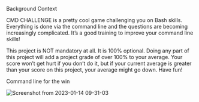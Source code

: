 Background Context

CMD CHALLENGE is a pretty cool game challenging you on Bash skills. Everything is done via the command line and the questions are becoming increasingly complicated. It’s a good training to improve your command line skills!

This project is NOT mandatory at all. It is 100% optional. Doing any part of this project will add a project grade of over 100% to your average. Your score won’t get hurt if you don’t do it, but if your current average is greater than your score on this project, your average might go down. Have fun!

Command line for the win

![Screenshot from 2023-01-14 09-31-03](https://user-images.githubusercontent.com/66033203/213952755-f28b640d-4b92-4cb1-aaa4-65f23d1dab95.png)
